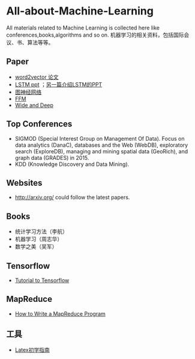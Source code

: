 # All-about-Machine-Learning
All materials related to Machine Learning is collected here like conferences,books,algorithms and so on.
机器学习的相关资料，包括国际会议、书、算法等等。

## Paper
- [word2vector 论文](https://papers.nips.cc/paper/5021-distributed-representations-of-words-and-phrases-and-their-compositionality.pdf)
- [LSTM ppt](http://people.idsia.ch/~juergen/lstm2003tutorial.pdf) ；[另一篇介绍LSTM的PPT](http://axon.cs.byu.edu/~martinez/classes/778/Papers/lstm.pdf)
- [图神经网络](http://citeseerx.ist.psu.edu/viewdoc/download?doi=10.1.1.1015.7227&rep=rep1&type=pdf)
- [FFM](https://www.csie.ntu.edu.tw/~cjlin/papers/ffm.pdf)
- [Wide and Deep](https://arxiv.org/pdf/1606.07792.pdf)

## Top Conferences   
- SIGMOD (Special Interest Group on Management Of Data). Focus on data analytics (DanaC), databases and the Web (WebDB), exploratory search (ExploreDB), managing and mining spatial data (GeoRich), and graph data (GRADES) in 2015.
- KDD (Knowledge Discovery and Data Mining).      


## Websites   
- <http://arxiv.org/> could follow the latest papers.   
 
## Books   
- 统计学习方法（李航）    
- 机器学习（周志华）
- 数学之美（吴军）  

## Tensorflow
- [Tutorial to Tensorflow](https://www.oreilly.com/learning/hello-tensorflow)   


## MapReduce   
- [How to Write a MapReduce Program](https://www.mapr.com/blog/how-write-mapreduce-program)    

## 工具
- [Latex初学指南](http://www.docs.is.ed.ac.uk/skills/documents/3722/3722-2014.pdf)
